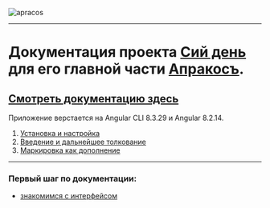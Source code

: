 ![apracos](https://4.bp.blogspot.com/-YwQ8PL9Ml_g/Xc6ViMiv96I/AAAAAAAAEl0/21Cl0nIvEW0bAW5KQfAFevmbZUashMVDwCK4BGAYYCw/s1600/Group%2B2.png)

---

# **Документация проекта [Cий день](https://a374ru.github.io/Aprakos-Angular) для его главной части [Апракосъ](https://a374ru.github.io/aprakos.ru/).** 

## [Смотреть документацию здесь](https://a374ru.github.io/Aprakos-Angular)

Приложение верстается на Angular CLI 8.3.29 и Angular 8.2.14.

1. [Установка и настройка](./additional-documentation/настройка-проекта.html)
1. [Введение и дальнейшее толкование](./additional-documentation/введение.html)
1. [Маркировка как дополнение](./additional-documentation/маркировка.html)


---


### Первый шаг по документации:
* [знакомимся с интерфейсом](./interfaces/Easter.html)

<br>
    
